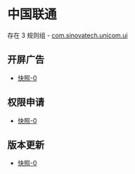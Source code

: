 # 中国联通

存在 3 规则组 - [com.sinovatech.unicom.ui](/src/apps/com.sinovatech.unicom.ui.ts)

## 开屏广告

- [快照-0](https://i.gkd.li/import/12535185)

## 权限申请

- [快照-0](https://i.gkd.li/import/13331268)

## 版本更新

- [快照-0](https://i.gkd.li/import/13511386)
